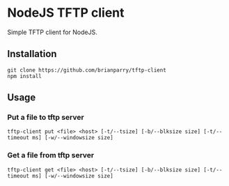 # NodeJS TFTP client
Simple TFTP client for NodeJS.
## Installation
```
git clone https://github.com/brianparry/tftp-client
npm install
```
## Usage
### Put a file to tftp server
```tftp-client put <file> <host> [-t/--tsize] [-b/--blksize size] [-t/--timeout ms] [-w/--windowsize size]```
### Get a file from tftp server
```tftp-client get <file> <host> [-t/--tsize] [-b/--blksize size] [-t/--timeout ms] [-w/--windowsize size]```
